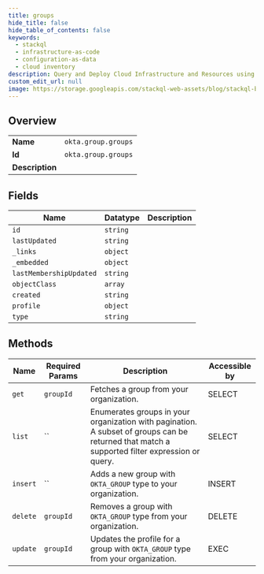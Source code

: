 ```yaml
---
title: groups
hide_title: false
hide_table_of_contents: false
keywords:
  - stackql
  - infrastructure-as-code
  - configuration-as-data
  - cloud inventory
description: Query and Deploy Cloud Infrastructure and Resources using SQL
custom_edit_url: null
image: https://storage.googleapis.com/stackql-web-assets/blog/stackql-blog-post-featured-image.png
---
```

  
    

## Overview
<table><tbody>
<tr><td><b>Name</b></td><td><code>okta.group.groups</code></td></tr>
<tr><td><b>Id</b></td><td><code>okta.group.groups</code></td></tr>
<tr><td><b>Description</b></td><td></td></tr>
</tbody></table>

## Fields
| Name | Datatype | Description |
| ---- | -------- | ----------- |
| `id` | `string` |  |
| `lastUpdated` | `string` |  |
| `_links` | `object` |  |
| `_embedded` | `object` |  |
| `lastMembershipUpdated` | `string` |  |
| `objectClass` | `array` |  |
| `created` | `string` |  |
| `profile` | `object` |  |
| `type` | `string` |  |
## Methods
| Name | Required Params | Description | Accessible by |
| ---- | --------------- | ----------- | ------------- |
| `get` | `groupId` | Fetches a group from your organization. | SELECT |
| `list` | `` | Enumerates groups in your organization with pagination. A subset of groups can be returned that match a supported filter expression or query. | SELECT |
| `insert` | `` | Adds a new group with `OKTA_GROUP` type to your organization. | INSERT |
| `delete` | `groupId` | Removes a group with `OKTA_GROUP` type from your organization. | DELETE |
| `update` | `groupId` | Updates the profile for a group with `OKTA_GROUP` type from your organization. | EXEC |
